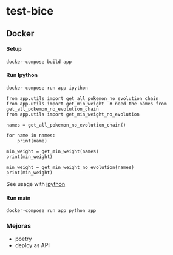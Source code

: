 # test-bice

## Docker

#### Setup

```
docker-compose build app
```

#### Run Ipython
```
docker-compose run app ipython

from app.utils import get_all_pokemon_no_evolution_chain
from app.utils import get_min_weight  # need the names from get_all_pokemon_no_evolution_chain
from app.utils import get_min_weight_no_evolution

names = get_all_pokemon_no_evolution_chain()

for name in names:
    print(name)

min_weight = get_min_weight(names)
print(min_weight)

min_weight = get_min_weight_no_evolution(names)
print(min_weight)
```

See usage with [ipython](#ipython)

#### Run main

```
docker-compose run app python app
```


### Mejoras

- poetry
- deploy as API
